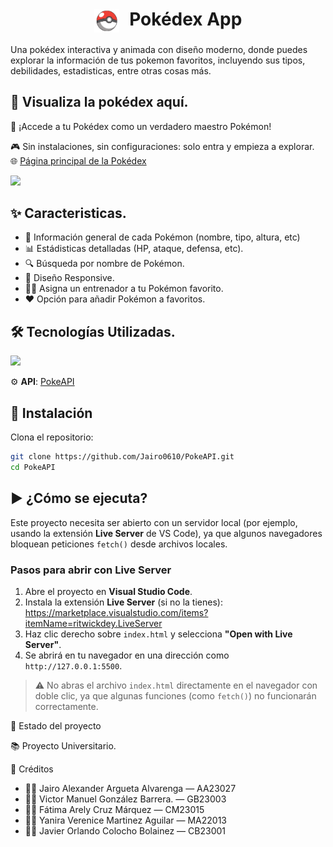 <h1 align="center" >
  <img src="https://raw.githubusercontent.com/Jairo0610/PokeAPI/refs/heads/main/Recursos/pokeballNumeracion.svg" alt="Icono" width="40" style="vertical-align: middle; margin-right: 10px;">
  Pokédex App
</h1>

Una pokédex interactiva y animada con diseño moderno, donde puedes explorar la información de tus pokemon favoritos, incluyendo sus tipos, debilidades, estadisticas, entre otras cosas más.

## 📘 Visualiza la pokédex aquí.
👾 ¡Accede a tu Pokédex como un verdadero maestro Pokémon!

🎮 Sin instalaciones, sin configuraciones: solo entra y empieza a explorar. <br>
🌐 [Página principal de la Pokédex](https://jairo0610.github.io/PokeAPI/)

<img src="../PokeAPI/Recursos/demo1.png">

## ✨ Caracteristicas.

- 🐾 Información general de cada Pokémon (nombre, tipo, altura, etc)
- 📊 Estádisticas detalladas (HP, ataque, defensa, etc).
- 🔍 Búsqueda por nombre de Pokémon.
- 📱 Diseño Responsive.
- 🧑‍🏫 Asigna un entrenador a tu Pokémon favorito.
- ❤️ Opción para añadir Pokémon a favoritos.

## 🛠️ Tecnologías Utilizadas.
<img src="https://skillicons.dev/icons?i=css,javascript,html,vscode,git,github"/> 
<br>

⚙️ **API**: [PokeAPI](https://pokeapi.co/)


## 🧩 Instalación
Clona el repositorio:
   ```bash
  git clone https://github.com/Jairo0610/PokeAPI.git
  cd PokeAPI
  ```

## ▶️ ¿Cómo se ejecuta?
Este proyecto necesita ser abierto con un servidor local (por ejemplo, usando la extensión **Live Server** de VS Code), ya que algunos navegadores bloquean peticiones `fetch()` desde archivos locales.

### Pasos para abrir con Live Server

1. Abre el proyecto en **Visual Studio Code**.
2. Instala la extensión **Live Server** (si no la tienes):  
   https://marketplace.visualstudio.com/items?itemName=ritwickdey.LiveServer
3. Haz clic derecho sobre `index.html` y selecciona **"Open with Live Server"**.
4. Se abrirá en tu navegador en una dirección como `http://127.0.0.1:5500`.

> ⚠️ No abras el archivo `index.html` directamente en el navegador con doble clic, ya que algunas funciones (como `fetch()`) no funcionarán correctamente.

📌 Estado del proyecto

📚 Proyecto Universitario.

🙌 Créditos

-  👨‍💻  Jairo Alexander Argueta Alvarenga — AA23027
-  👨‍💻  Victor Manuel González Barrera. — GB23003
-  👨‍💻  Fátima Arely Cruz Márquez — CM23015
-  👨‍💻  Yanira Verenice Martinez Aguilar — MA22013
-  👨‍💻  Javier Orlando Colocho Bolainez —  CB23001
